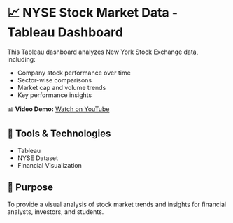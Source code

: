 # 📈 NYSE Stock Market Data - Tableau Dashboard

This Tableau dashboard analyzes New York Stock Exchange data, including:

- Company stock performance over time
- Sector-wise comparisons
- Market cap and volume trends
- Key performance insights

📊 **Video Demo:** [Watch on YouTube](https://www.youtube.com/watch?v=z8ssAhPiHfA)

## 🔧 Tools & Technologies
- Tableau
- NYSE Dataset
- Financial Visualization

## 📌 Purpose
To provide a visual analysis of stock market trends and insights for financial analysts, investors, and students.
